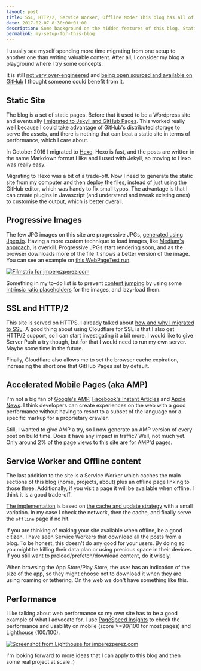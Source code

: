```yaml
---
layout: post
title: SSL, HTTP/2, Service Worker, Offline Mode? This blog has all of them
date: 2017-02-07 8:30:00+01:00
description: Some background on the hidden features of this blog. Static site, progressive images, AMP, HTTP/2, SSL...
permalink: my-setup-for-this-blog
---
```


I usually see myself spending more time migrating from one setup to another one than writing valuable content. After all, I consider my blog a playground where I try some concepts.

It is still [not very over-engineered](http://jlongster.com/Presenting-The-Most-Over-Engineered-Blog-Ever) and [being open sourced and available on GitHub](https://github.com/JMPerez/jmperez.github.com) I thought someone could benefit from it.

<!-- more -->

## Static Site

The blog is a set of static pages. Before that it used to be a Wordpress site and eventually [I migrated to Jekyll and GitHub Pages](/migrating-wordpress-jekyll-github-pages). This worked really well because I could take advantage of GitHub's distributed storage to serve the assets, and there is nothing that can beat a static site in terms of performance, which I care about.

In October 2016 I migrated to [Hexo](https://hexo.io/). Hexo is fast, and the posts are written in the same Markdown format I like and I used with Jekyll, so moving to Hexo was really easy.

Migrating to Hexo was a bit of a trade-off. Now I need to generate the static site from my computer and then deploy the files, instead of just using the GitHub editor, which was handy to fix small typos. The advantage is that I can create plugins in Javascript (and understand and tweak existing ones) to customise the output, which is better overall.

## Progressive Images

The few JPG images on this site are progressive JPGs, [generated using Jpeg.io](/ssim-jpeg-io). Having a more custom technique to load images, like [Medium's approach](/medium-image-progressive-loading-placeholder), is overkill. Progressive JPGs start rendering soon, and as the browser downloads more of the file it shows a better version of the image. You can see an example on [this WebPageTest run](https://www.webpagetest.org/result/170207_N3_1794c7ee69d5a1a3eb92842504f01a7b/).

[![Filmstrip for jmperezperez.com](/assets/images/posts/jmperez-filmstrip.png)](/assets/images/posts/jmperez-filmstrip.png)

Something in my to-do list is to prevent [content jumping](https://css-tricks.com/content-jumping-avoid/) by using some [intrinsic ratio placeholders](http://blog.learningspaces.io/flexible-cover-images-using-intrinsic-ratio/) for the images, and lazy-load them.

## SSL and HTTP/2

This site is served on HTTPS. I already talked about [how and why I migrated to SSL](/github-pages-ssl-custom-domain). A good thing about using Cloudflare for SSL is that I also get HTTP/2 support, so I can start investigating it a bit more. I would like to give Server Push a try though, but for that I would need to run my own server. Maybe some time in the future.

Finally, Cloudflare also allows me to set the browser cache expiration, increasing the short one that GitHub Pages set by default.

## Accelerated Mobile Pages (aka AMP)

I'm not a big fan of [Google's AMP](https://www.ampproject.org/), [Facebook's Instant Articles](https://instantarticles.fb.com) and [Apple News](https://developer.apple.com/news-publisher/). I think developers can create experiences on the web with a good performance without having to resort to a subset of the language nor a specific markup for a proprietary crawler.

Still, I wanted to give AMP a try, so I now generate an AMP version of every post on build time. Does it have any impact in traffic? Well, not much yet. Only around 2% of the page views to this site are for AMP'd pages.

## Service Worker and Offline content

The last addition to the site is a Service Worker which caches the main sections of this blog (home, projects, about) plus an offline page linking to those three. Additionally, if you visit a page it will be available when offline. I think it is a good trade-off.

[The implementation](/sw.js) is based on [the cache and update strategy](https://serviceworke.rs/strategy-cache-and-update_service-worker_doc.html) with a small variation. In my case I check the network, then the cache, and finally serve the `offline` page if no hit.

If you are thinking of making your site available when offline, be a good citizen. I have seen Service Workers that download all the posts from a blog. To be honest, this doesn't do any good for your users. By doing so you might be killing their data plan or using precious space in their devices. If you still want to preload/prefetch/download content, do it wisely.

When browsing the App Store/Play Store, the user has an indication of the size of the app, so they might choose not to download it when they are using roaming or tethering. On the web we don't have something like this.

## Performance

I like talking about web performance so my own site has to be a good example of what I advocate for. I use [PageSpeed Insights](https://developers.google.com/speed/pagespeed/insights/?url=https%3A%2F%2Fjmperezperez.com) to check the performance and usability on mobile (score >=99/100 for most pages) and [Lighthouse](https://developers.google.com/web/tools/lighthouse/) (100/100).

[![Screenshot from Lighthouse for jmperezperez.com](/assets/images/posts/jmperezperez-lighthouse.png)](/assets/images/posts/jmperezperez-lighthouse.png)

I'm looking forward to more ideas that I can apply to this blog and then some real project at scale :)
